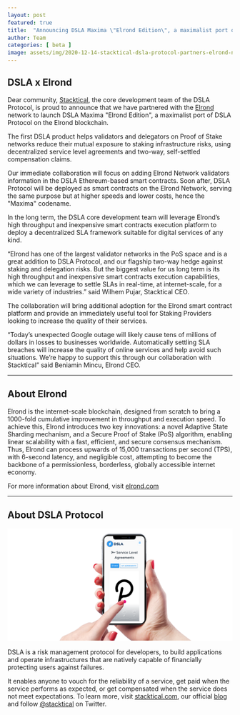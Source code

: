 ```yaml
---
layout: post
featured: true
title:  "Announcing DSLA Maxima \"Elrond Edition\", a maximalist port of DSLA Protocol on the Elrond Network"
author: Team
categories: [ beta ]
image: assets/img/2020-12-14-stacktical-dsla-protocol-partners-elrond-network-blockchain-cryptocurrency-defi.jpg
---
```


## DSLA x Elrond

Dear community, [Stacktical](https://stacktical.com/), the core development team of the DSLA Protocol, is proud to announce that we have partnered with the [Elrond](https://elrond.com/) network to launch DSLA Maxima "Elrond Edition", a maximalist port of DSLA Protocol on the Elrond blockchain.

The first DSLA product helps validators and delegators on Proof of Stake networks reduce their mutual exposure to staking infrastructure risks, using decentralized service level agreements and two-way, self-settled compensation claims.

Our immediate collaboration will focus on adding Elrond Network validators information in the DSLA Ethereum-based smart contracts. Soon after, DSLA Protocol will be deployed as smart contracts on the Elrond Network, serving the same purpose but at higher speeds and lower costs, hence the "Maxima" codename.

In the long term, the DSLA core development team will leverage Elrond’s high throughput and inexpensive smart contracts execution platform to deploy a decentralized SLA framework suitable for digital services of any kind.

“Elrond has one of the largest validator networks in the PoS space and is a great addition to DSLA Protocol, and our flagship two-way hedge against staking and delegation risks. But the biggest value for us long term is its high throughput and inexpensive smart contracts execution capabilities, which we can leverage to settle SLAs in real-time, at internet-scale, for a wide variety of industries.” said Wilhem Pujar, Stacktical CEO.

The collaboration will bring additional adoption for the Elrond smart contract platform and provide an immediately useful tool for Staking Providers looking to increase the quality of their services.

“Today’s unexpected Google outage will likely cause tens of millions of dollars in losses to businesses worldwide. Automatically settling SLA breaches will increase the quality of online services and help avoid such situations. We’re happy to support this through our collaboration with Stacktical” said Beniamin Mincu, Elrond CEO.  

___

## About Elrond

Elrond is the internet-scale blockchain, designed from scratch to bring a 1000-fold cumulative improvement in throughput and execution speed. To achieve this, Elrond introduces two key innovations: a novel Adaptive State Sharding mechanism, and a Secure Proof of Stake (PoS) algorithm, enabling linear scalability with a fast, efficient, and secure consensus mechanism. Thus, Elrond can process upwards of 15,000 transactions per second (TPS), with 6-second latency, and negligible cost, attempting to become the backbone of a permissionless, borderless, globally accessible internet economy.

For more information about Elrond, visit [elrond.com](https://elrond.com/)

___

## About DSLA Protocol

[![DSLA Network, the flagship application of DSLA Protocol, a risk management protocol for developers](/assets/img/dsla-network_square-hand-shot-social.png)](https://dsla.network)

DSLA is a risk management protocol for developers, to build applications and operate infrastructures that are natively capable of financially protecting users against failures.

It enables anyone to vouch for the reliability of a service, get paid when the service performs as expected, or get compensated when the service does not meet expectations.
To learn more, visit [stacktical.com](https://stacktical.com), our official [blog](https://blog.stacktical.com) and follow [@stacktical](https://twitter.com/Stacktical) on Twitter.

